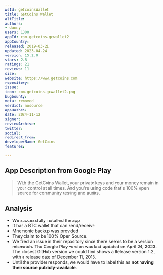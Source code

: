 ```yaml
---
wsId: getcoinsWallet
title: GetCoins Wallet
altTitle: 
authors:
- danny
users: 1000
appId: com.getcoins.gcwallet2
appCountry: 
released: 2019-03-21
updated: 2023-04-24
version: 15.2.0
stars: 2.8
ratings: 21
reviews: 11
size: 
website: https://www.getcoins.com
repository: 
issue: 
icon: com.getcoins.gcwallet2.png
bugbounty: 
meta: removed
verdict: nosource
appHashes: 
date: 2024-11-12
signer: 
reviewArchive: 
twitter: 
social: 
redirect_from: 
developerName: GetCoins
features: 

---
```


## App Description from Google Play 

> With the GetCoins Wallet, your private keys and your money remain in your control at all times. And you're using code that's 100% open source for community testing and audits.

## Analysis 

- We successfully installed the app 
- It has a BTC wallet that can send/receive 
- Mnemonic backup was provided 
- They claim to be 100% Open Source. 
- We filed an issue in their repository since there seems to be a version mismatch. The Google Play version was last updated on April 24, 2023. The closest GitHub version we could find shows a Release version 1.2, with a release date of December 11, 2018.  
- Until the provider responds, we would have to label this as **not having their source publicly-available**.
